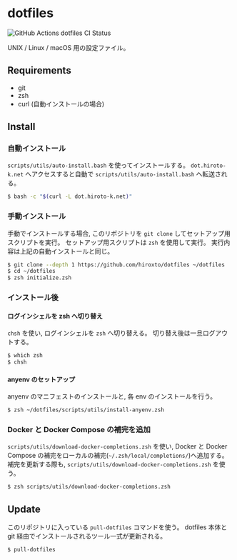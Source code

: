 # dotfiles

![GitHub Actions dotfiles CI Status](https://github.com/hiroxto/dotfiles/workflows/dotfiles%20CI/badge.svg)

UNIX / Linux / macOS 用の設定ファイル。

## Requirements

- git
- zsh
- curl (自動インストールの場合)

## Install

### 自動インストール

`scripts/utils/auto-install.bash` を使ってインストールする。
`dot.hiroto-k.net` へアクセスすると自動で `scripts/utils/auto-install.bash` へ転送される。

```bash
$ bash -c "$(curl -L dot.hiroto-k.net)"
```

### 手動インストール

手動でインストールする場合, このリポジトリを ``git clone`` してセットアップ用スクリプトを実行。
セットアップ用スクリプトは ``zsh`` を使用して実行。
実行内容は上記の自動インストールと同じ。

```bash
$ git clone --depth 1 https://github.com/hiroxto/dotfiles ~/dotfiles
$ cd ~/dotfiles
$ zsh initialize.zsh
```

### インストール後

#### ログインシェルを zsh へ切り替え

`chsh` を使い, ログインシェルを `zsh` へ切り替える。
切り替え後は一旦ログアウトする。

```bash
$ which zsh
$ chsh
```

#### anyenv のセットアップ

anyenv のマニフェストのインストールと, 各 env のインストールを行う。

```bash
$ zsh ~/dotfiles/scripts/utils/install-anyenv.zsh
```

### Docker と Docker Compose の補完を追加

`scripts/utils/download-docker-completions.zsh` を使い, Docker と Docker Compose の補完をローカルの補完(`~/.zsh/local/completions/`)へ追加する。
補完を更新する際も, `scripts/utils/download-docker-completions.zsh` を使う。

```bash
$ zsh scripts/utils/download-docker-completions.zsh
```

## Update

このリポジトリに入っている ``pull-dotfiles`` コマンドを使う。
dotfiles 本体と git 経由でインストールされるツール一式が更新される。

```bash
$ pull-dotfiles
```

